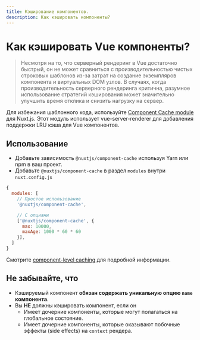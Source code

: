 ```yaml
---
title: Кэширование компонентов.
description: Как кэшировать компоненты?
---
```


# Как кэшировать Vue компоненты?

> Несмотря на то, что серверный рендеринг в Vue достаточно быстрый, он не может сравниться с производительностью чистых строковых шаблонов из-за затрат на создание экземпляров компонента и виртуальных DOM узлов. В случаях, когда производительность серверного рендеринга критична, разумное использование стратегий кэширования может значительно улучшить время отклика и снизить нагрузку на сервер.

Для избежания шаблонного кода, используйте [Component Cache module](https://github.com/nuxt-community/modules/tree/master/packages/component-cache) для Nuxt.js. Этот модуль использует vue-server-renderer для добавления поддержки LRU кэша для Vue компонентов.

## Использование

- Добавьте зависимость `@nuxtjs/component-cache` используя Yarn или npm в ваш проект.
- Добавьте `@nuxtjs/component-cache` в раздел `modules` внутри `nuxt.config.js`

```js
{
  modules: [
    // Простое использование
    '@nuxtjs/component-cache',

    // С опциями
    ['@nuxtjs/component-cache', {
      max: 10000,
      maxAge: 1000 * 60 * 60
    }],
  ]
}
```

Смотрите [component-level caching](http://ssr.vuejs.org/en/caching.html#component-level-caching) для подробной информации.

## Не забывайте, что

- Кэшируемый компонент **обязан содержать уникальную опцию `name` компонента**.
- Вы **НЕ** должны кэшировать компонент, если он
  - Имеет дочерние компоненты, которые могут полагаться на глобальное состояние.
  - Имеет дочерние компоненты, которые оказывают побочные эффекты (side effects) на `context` рендера.

